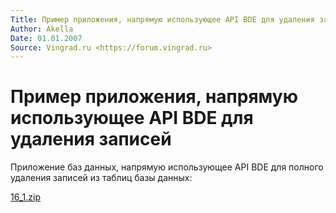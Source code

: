 ```yaml
---
Title: Пример приложения, напрямую использующее API BDE для удаления записей
Author: Akella
Date: 01.01.2007
Source: Vingrad.ru <https://forum.vingrad.ru>
---
```



Пример приложения, напрямую использующее API BDE для удаления записей
=====================================================================

Приложение баз данных, напрямую использующее API BDE для полного 
удаления записей из таблиц базы данных:

[16_1.zip](16_1.zip)

